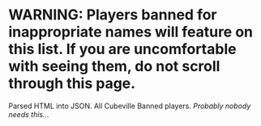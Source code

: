 # WARNING: Players banned for inappropriate names will feature on this list. If you are uncomfortable with seeing them, do not scroll through this page.
Parsed HTML into JSON. All Cubeville Banned players. _Probably nobody needs this..._
